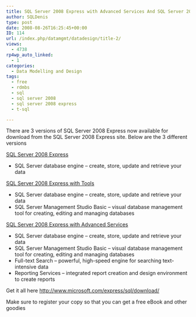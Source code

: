 ```yaml
---
title: SQL Server 2008 Express with Advanced Services And SQL Server 2008 Express With Tools Now Available For Download
author: SQLDenis
type: post
date: 2008-08-26T16:25:45+00:00
ID: 114
url: /index.php/datamgmt/datadesign/title-2/
views:
  - 4738
rp4wp_auto_linked:
  - 1
categories:
  - Data Modelling and Design
tags:
  - free
  - rdmbs
  - sql
  - sql server 2008
  - sql server 2008 express
  - t-sql

---
```

There are 3 versions of SQL Server 2008 Express now available for download from the SQL Server 2008 Express site. Below are the 3 different versions

[SQL Server 2008 Express][1] 

  * SQL Server database engine &#8211; create, store, update and retrieve your data 

[SQL Server 2008 Express with Tools][2] 

  * SQL Server database engine &#8211; create, store, update and retrieve your data
  * SQL Server Management Studio Basic &#8211; visual database management tool for creating, editing and managing databases

[SQL Server 2008 Express with Advanced Services][3] 

  * SQL Server database engine &#8211; create, store, update and retrieve your data
  * SQL Server Management Studio Basic &#8211; visual database management tool for creating, editing and managing databases
  * Full-text Search &#8211; powerful, high-speed engine for searching text-intensive data 
  * Reporting Services &#8211; integrated report creation and design environment to create reports

Get it all here <http://www.microsoft.com/express/sql/download/>

Make sure to register your copy so that you can get a free eBook and other goodies

 [1]: http://go.microsoft.com/?linkid=9314315
 [2]: http://go.microsoft.com/?linkid=9394725
 [3]: http://go.microsoft.com/?linkid=9394724